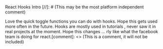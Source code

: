React Hooks Intro [//]: # (This may be the most platform independent comment)

Love the quick toggle functions you can do with hooks. Hope this gets used more often in the future. Hooks are mostly used in tutorials , never saw it in real projects at the moment. Hope this changes ... rly like what the facebook team is doing for react.[comment]: <> (This is a comment, it will not be included)
